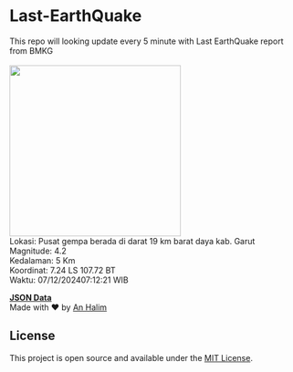 # Last-EarthQuake
This repo will looking update every 5 minute with Last EarthQuake report from BMKG
<br>
<br>
<img src="https://static.bmkg.go.id/20241207071221.mmi.jpg" width="300"/>
<br>
Lokasi: Pusat gempa berada di darat 19 km barat daya kab. Garut <br>
Magnitude: 4.2 <br>
Kedalaman: 5 Km <br>
Koordinat: 7.24 LS 107.72 BT <br>
Waktu: 07/12/202407:12:21 WIB <br>

<a href="./data/data.json">**JSON Data**</a>
<br>
Made with ❤️ by <a href="https://github.com/an-halim">An Halim</a>
## License

This project is open source and available under the [MIT License](LICENSE).
